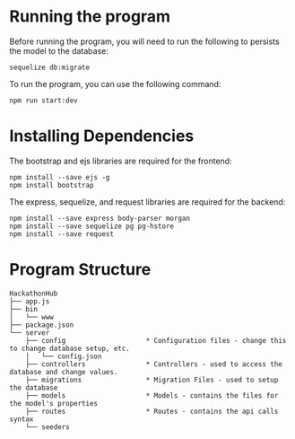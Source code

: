 # Running the program
Before running the program, you will need to run the following to persists the model to the database:
```
sequelize db:migrate
```

To run the program, you can use the following command:
```
npm run start:dev
```

# Installing Dependencies

The bootstrap and ejs libraries are required for the frontend:
```
npm install --save ejs -g
npm install bootstrap
```
The express, sequelize, and request libraries are required for the backend:
```
npm install --save express body-parser morgan
npm install --save sequelize pg pg-hstore
npm install --save request
```


# Program Structure
```
HackathonHub
├── app.js                            
├── bin
│   └── www
├── package.json
└── server
    ├── config                    * Configuration files - change this to change database setup, etc.
    │   └── config.json
    ├── controllers               * Controllers - used to access the database and change values.
    ├── migrations                * Migration Files - used to setup the database
    ├── models                    * Models - contains the files for the model's properties
    ├── routes                    * Routes - contains the api calls syntax
    └── seeders
